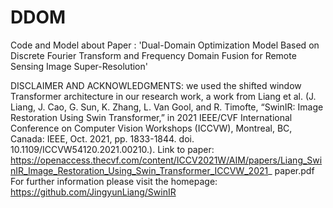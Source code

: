# DDOM
Code and Model about Paper : 'Dual-Domain Optimization Model Based on Discrete Fourier Transform and Frequency Domain Fusion for Remote Sensing Image Super-Resolution'

DISCLAIMER AND ACKNOWLEDGMENTS: we used the shifted window Transformer architecture in our research work, a work from Liang et al. 
(J. Liang, J. Cao, G. Sun, K. Zhang, L. Van Gool, and R. Timofte, “SwinIR: Image Restoration Using Swin Transformer,” in 2021 IEEE/CVF International Conference on Computer Vision Workshops (ICCVW), Montreal, BC, Canada: IEEE, Oct. 2021, pp. 1833-1844. doi. 10.1109/ICCVW54120.2021.00210.).
Link to paper: https://openaccess.thecvf.com/content/ICCV2021W/AIM/papers/Liang_SwinIR_Image_Restoration_Using_Swin_Transformer_ICCVW_2021_ paper.pdf
For further information please visit the homepage: https://github.com/JingyunLiang/SwinIR


